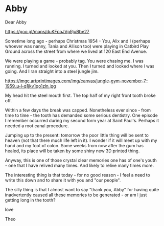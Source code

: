# Abby


Dear Abby

https://goo.gl/maps/duKFpaJVpRjuBbe27

Sometime long ago - perhaps Christmas 1954 - You, Alix and I (perhaps whoever was nanny, Tania and Allison too) were playing in Catbird Play Ground across the street from where we lived at 120 East End Avenue.

We were playing a game - probably tag. You were chasing me. I was running. I turned and looked at you. Then I turned and looked where I was going. And I ran straight into a steel jungle jim.

https://imgc.artprintimages.com/img/canvas/jungle-gym-november-7-1959_u-l-q1jkv1qo1zln.jpg

My head hit the steel mouth first. The top half of my right front tooth broke off.

Within a few days the break was capped. Nonetheless ever since - from time to time - the tooth has demanded some serious dentistry. One episode I remember occurred during my second form year at Saint Paul's. Perhaps it needed a root canal procedure.

Jumping up to the present: tomorrow the poor little thing will be sent to heaven (not that there much life left in it). I wonder if it will meet up with my hand and my foot of colon. Some weeks from now after the gum has healed, its place will be taken by some shiny new 3D printed thing.

Anyway, this is one of those crystal clear memories one has of one's youth - one that I have relived many times. And likely to relive many times more.

The interesting thing is that today - for no good reason - I feel a need to write this down and to share it with you and "our people".

The silly thing is that I almost want to say "thank you, Abby" for having quite inadvertently caused all these memories to be generated - or am I just getting long in the tooth?

love

Theo
